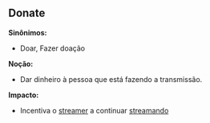 ## Donate

**Sinônimos:** 
* Doar, Fazer doação

**Noção:** 
* Dar dinheiro à pessoa que está fazendo a transmissão.

**Impacto:**
* Incentiva o [streamer](https://github.com/gabrielziegler3/Requisitos-2018-1/wiki/streamer) a continuar [streamando](https://github.com/gabrielziegler3/Requisitos-2018-1/wiki/Streamar)